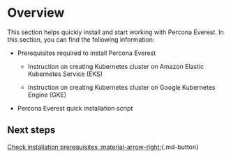 # Overview

This section helps quickly install and start working with Percona Everest. In this section, you can find the following information:

* Prerequisites required to install Percona Everest

     * Instruction on creating Kubernetes cluster on Amazon Elastic Kubernetes Service (EKS)

     * Instruction on creating Kubernetes cluster on Google Kubernetes Engine (GKE)

* Percona Everest quick installation script

<!-- 
* Instruction on configuring the database health monitoring with PMM
-->

## Next steps

 [Check installation prerequisites :material-arrow-right:](qs-prerequisites.md){.md-button}
